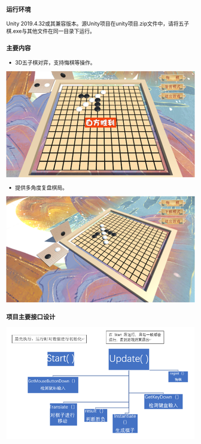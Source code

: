 ### 运行环境

Unity 2019.4.32或其兼容版本。源Unity项目在unity项目.zip文件中，请将五子棋.exe与其他文件在同一目录下运行。

### 主要内容

* 3D五子棋对弈，支持悔棋等操作。

![error](https://github.com/SpoonShawn/-five-in-a-row-3d/blob/master/img/image-20250120233457399.png)

* 提供多角度复盘棋局。

![error](https://github.com/SpoonShawn/-five-in-a-row-3d/blob/master/img/image-20250120233533117.png)

### 项目主要接口设计

![error](https://github.com/SpoonShawn/-five-in-a-row-3d/blob/master/img/image-20250120234123408.png)
